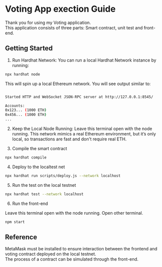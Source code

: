 # Voting App exection Guide

Thank you for using my Voting application. <br />
This application consists of three parts: Smart contract, unit test and front-end.

## Getting Started

1. Run Hardhat Network: You can run a local Hardhat Network instance by running:

```bash
npx hardhat node
```

This will spin up a local Ethereum network. You will see output similar to:

```bash

Started HTTP and WebSocket JSON-RPC server at http://127.0.0.1:8545/

Accounts:
0x123... (1000 ETH)
0x456... (1000 ETH)
...

```

2. Keep the Local Node Running: Leave this terminal open with the node running. This network mimics a real Ethereum environment, but it’s only local, so transactions are fast and don't require real ETH.

3. Compile the smart contract

```bash
npx hardhat compile
```

4. Deploy to the localtest net

```bash
npx hardhat run scripts/deploy.js --network localhost
```

5. Run the test on the local testnet

```bash
npx hardhat test --network localhost
```

6. Run the front-end

Leave this terminal open with the node running.
Open other terminal.

```bash
npm start
```

## Reference
MetaMask must be installed to ensure interaction between the frontend and voting contract deployed on the local testnet. <br />
The process of a contract can be simulated through the front-end.
